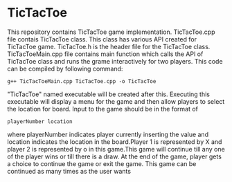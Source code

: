 # TicTacToe
This repository contains TicTacToe game implementation. TicTacToe.cpp file contais TicTacToe class. This class has various API created for TicTacToe game. TicTacToe.h is the header file for the TicTacToe class. TicTacToeMain.cpp file contains main function which calls the API of TicTacToe class and runs the grame interactively for two players. This code can be compiled by following command:
```
g++ TicTacToeMain.cpp TicTacToe.cpp -o TicTacToe
```
"TicTacToe" named executable will be created after this. 
Executing this executable will display a menu for the game and then allow players to select the location for board. Input to the game should be in the format of 
```
playerNumber location
```
where playerNumber indicates player currently inserting the value and location indicates the location in the board.Player 1 is represented by X and player 2 is represented by o in this game.This game will continue till any one of the player wins or till there is a draw. At the end of the game, player gets a choice to continue the game or exit the game. This game can be continued as many times as the user wants
